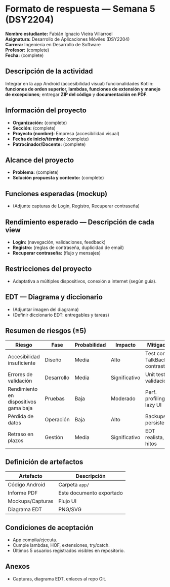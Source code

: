 # Formato de respuesta — Semana 5 (DSY2204)

**Nombre estudiante:** Fabián Ignacio Vieira Villarroel  
**Asignatura:** Desarrollo de Aplicaciones Móviles (DSY2204)  
**Carrera:** Ingeniería en Desarrollo de Software  
**Profesor:** (complete)  
**Fecha:** (complete)

## Descripción de la actividad
Integrar en la app Android (accesibilidad visual) funcionalidades Kotlin: **funciones de orden superior, lambdas, funciones de extensión y manejo de excepciones**; entregar **ZIP del código** y **documentación en PDF**.  

## Información del proyecto
- **Organización:** (complete)  
- **Sección:** (complete)  
- **Proyecto (nombre):** Empresa (accesibilidad visual)  
- **Fecha de inicio/término:** (complete)  
- **Patrocinador/Docente:** (complete)

## Alcance del proyecto
- **Problema:** (complete)
- **Solución propuesta y contexto:** (complete)

## Funciones esperadas (mockup)
- (Adjunte capturas de Login, Registro, Recuperar contraseña)

## Rendimiento esperado — Descripción de cada view
- **Login:** (navegación, validaciones, feedback)
- **Registro:** (reglas de contraseña, duplicidad de email)
- **Recuperar contraseña:** (flujo y mensajes)

## Restricciones del proyecto
- Adaptativa a múltiples dispositivos, conexión a internet (según guía).

## EDT — Diagrama y diccionario
- (Adjuntar imagen del diagrama)
- (Definir diccionario EDT: entregables y tareas)

## Resumen de riesgos (≥5)
| Riesgo | Fase | Probabilidad | Impacto | Mitigación |
|---|---|---|---|---|
| Accesibilidad insuficiente | Diseño | Media | Alto | Test con TalkBack, contraste |
| Errores de validación | Desarrollo | Media | Significativo | Unit tests y validaciones |
| Rendimiento en dispositivos gama baja | Pruebas | Baja | Moderado | Perf. profiling, lazy UI |
| Pérdida de datos | Operación | Baja | Alto | Backups, persistencia |
| Retraso en plazos | Gestión | Media | Significativo | EDT realista, hitos |

## Definición de artefactos
| Artefacto | Descripción |
|---|---|
| Código Android | Carpeta `app/` |
| Informe PDF | Este documento exportado |
| Mockups/Capturas | Flujo UI |
| Diagrama EDT | PNG/SVG |

## Condiciones de aceptación
- App compila/ejecuta.
- Cumple lambdas, HOF, extensiones, try/catch.
- Últimos 5 usuarios registrados visibles en repositorio.

## Anexos
- Capturas, diagrama EDT, enlaces al repo Git.